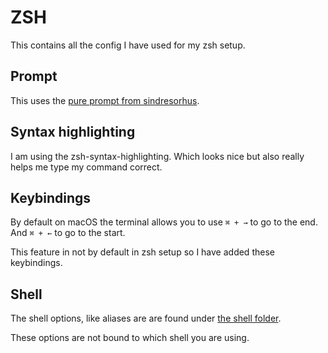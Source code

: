 # ZSH

This contains all the config I have used for my zsh setup.

## Prompt

This uses the [pure prompt from sindresorhus](https://github.com/sindresorhus/pure).

## Syntax highlighting

I am using the zsh-syntax-highlighting.
Which looks nice but also really helps me type my command correct.

## Keybindings

By default on macOS the terminal allows you to use `⌘ + →` to go to the end.
And `⌘ + ←` to go to the start.

This feature in not by default in zsh setup so I have added these keybindings.

## Shell

The shell options,
like aliases are are found under [the shell folder](../README,md).

These options are not bound to which shell you are using.
